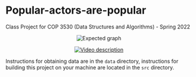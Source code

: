 # Popular-actors-are-popular
Class Project for COP 3530 (Data Structures and Algorithms) - Spring 2022

<center>

![Expected graph](https://user-images.githubusercontent.com/20332546/164106091-42025bdc-e77c-4bdd-ba7b-cf3787ebf3a9.png)

[![Video description](https://i9.ytimg.com/vi/ZIeclC4kcck/mq1.jpg?sqp=CPCthpMG&rs=AOn4CLDE6IZsMdKEJgaCTPuO67BlZ3KxPg)](https://youtu.be/ZIeclC4kcck)

</center>

Instructions for obtaining data are in the `data` directory, instructions for building this project on your machine are located in the `src` directory.
